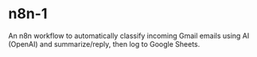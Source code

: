 # n8n-1
An n8n workflow to automatically classify incoming Gmail emails using AI (OpenAI) and summarize/reply, then log to Google Sheets.

